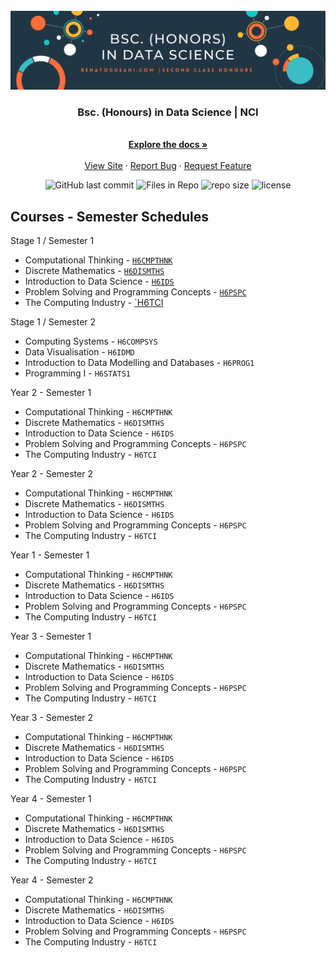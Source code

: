 
<!-- PROJECT LOGO -->
<br />
<div align="center">
  <a href="https://github.com/renatogusani/Bsc.-Data-Science">
    <img src="img/banner.png" alt="Banner">
  </a>

  <h3 align="center">Bsc. (Honours) in Data Science | NCI</h3>

   <p align="center">
     <br />
     <a href="https://github.com/renatogusani/Bsc.-Data-Science"><strong>Explore the docs »</strong></a>
     <br />
     <br />
     <a href="http://renatogusani.github.io">View Site</a>
     ·
     <a href="https://github.com/renatogusani/Bsc.-Data-Science">Report Bug</a>
     ·
     <a href="https://github.com/renatogusani/Bsc.-Data-Science">Request Feature</a>
   </p>
 </div>

<p align="center">
<img alt="GitHub last commit" src="https://img.shields.io/github/last-commit/renatogusani/Bsc.-Data-Science?color=%230062cc&label=last%20commit&logo=Github&style=plastic">
  
<img alt="Files in Repo" src="https://img.shields.io/github/directory-file-count/renatogusani/Bsc.-Data-Science?color=%23414a4c&label=files&logo=Files&logoColor=%23FBFAF3&style=plastic">
  
<img alt="repo size" src="https://img.shields.io/github/repo-size/renatogusani/Bsc.-Data-Science?logo=DocuSign&style=plastic?">
  
<img alt="license" src="https://img.shields.io/github/license/renatogusani/Bsc.-Data-Science?logo=Open%20Source%20Initiative&style=plastic">
</p>

## Courses - Semester Schedules
Stage 1 / Semester 1
- Computational Thinking - [`H6CMPTHNK`](http://courses.ncirl.ie/index.cfm/page/module/moduleId/67603)
- Discrete Mathematics - [`H6DISMTHS`](http://courses.ncirl.ie/index.cfm/page/module/moduleId/67597)
- Introduction to Data Science - [`H6IDS`](http://courses.ncirl.ie/index.cfm/page/module/moduleId/67264)
- Problem Solving and Programming Concepts - [`H6PSPC`](http://courses.ncirl.ie/index.cfm/page/module/moduleId/67164)
- The Computing Industry - [`H6TCI](http://courses.ncirl.ie/index.cfm/page/module/moduleId/67162)

Stage 1 / Semester 2
- Computing Systems - `H6COMPSYS`
- Data Visualisation - `H6IDMD`
- Introduction to Data Modelling and Databases - `H6PROG1`
- Programming I - `H6STATS1`

Year 2 - Semester 1
- Computational Thinking - `H6CMPTHNK`
- Discrete Mathematics - `H6DISMTHS`
- Introduction to Data Science - `H6IDS`
- Problem Solving and Programming Concepts - `H6PSPC`
- The Computing Industry - `H6TCI`

Year 2 - Semester 2
- Computational Thinking - `H6CMPTHNK`
- Discrete Mathematics - `H6DISMTHS`
- Introduction to Data Science - `H6IDS`
- Problem Solving and Programming Concepts - `H6PSPC`
- The Computing Industry - `H6TCI`

Year 1 - Semester 1
- Computational Thinking - `H6CMPTHNK`
- Discrete Mathematics - `H6DISMTHS`
- Introduction to Data Science - `H6IDS`
- Problem Solving and Programming Concepts - `H6PSPC`
- The Computing Industry - `H6TCI`

Year 3 - Semester 1
- Computational Thinking - `H6CMPTHNK`
- Discrete Mathematics - `H6DISMTHS`
- Introduction to Data Science - `H6IDS`
- Problem Solving and Programming Concepts - `H6PSPC`
- The Computing Industry - `H6TCI`

Year 3 - Semester 2
- Computational Thinking - `H6CMPTHNK`
- Discrete Mathematics - `H6DISMTHS`
- Introduction to Data Science - `H6IDS`
- Problem Solving and Programming Concepts - `H6PSPC`
- The Computing Industry - `H6TCI`

Year 4 - Semester 1
- Computational Thinking - `H6CMPTHNK`
- Discrete Mathematics - `H6DISMTHS`
- Introduction to Data Science - `H6IDS`
- Problem Solving and Programming Concepts - `H6PSPC`
- The Computing Industry - `H6TCI`

Year 4 - Semester 2
- Computational Thinking - `H6CMPTHNK`
- Discrete Mathematics - `H6DISMTHS`
- Introduction to Data Science - `H6IDS`
- Problem Solving and Programming Concepts - `H6PSPC`
- The Computing Industry - `H6TCI`
